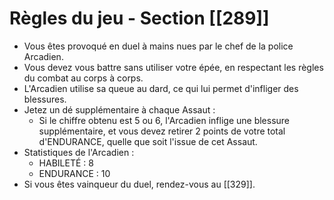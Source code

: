 # Règles du jeu - Section [[289]]

- Vous êtes provoqué en duel à mains nues par le chef de la police Arcadien.
- Vous devez vous battre sans utiliser votre épée, en respectant les règles du combat au corps à corps.
- L'Arcadien utilise sa queue au dard, ce qui lui permet d'infliger des blessures.
- Jetez un dé supplémentaire à chaque Assaut :
  - Si le chiffre obtenu est 5 ou 6, l'Arcadien inflige une blessure supplémentaire, et vous devez retirer 2 points de votre total d'ENDURANCE, quelle que soit l'issue de cet Assaut.
- Statistiques de l'Arcadien :
  - HABILETÉ : 8
  - ENDURANCE : 10
- Si vous êtes vainqueur du duel, rendez-vous au [[329]].